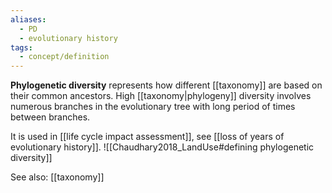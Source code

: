 ```yaml
---
aliases:
  - PD
  - evolutionary history
tags:
  - concept/definition
---
```

**Phylogenetic diversity** represents how different [[taxonomy]] are based on their common ancestors. High [[taxonomy|phylogeny]] diversity involves numerous branches in the evolutionary tree with long period of times between branches. 

It is used in [[life cycle impact assessment]], see [[loss of years of evolutionary history]].
![[Chaudhary2018_LandUse#defining phylogenetic diversity]]


See also:
[[taxonomy]]
